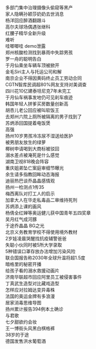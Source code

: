 多部门集中治理摄像头偷窥等黑产  
家人隐瞒孙颖莎奶奶去世消息  
杨洋回应醉酒翻跟斗  
高尔夫球场偶遇张继科  
红腰子精华全新升级  
难听  
哇唧唧哇 demo泄露  
郑州核酸检测找到暴雨中失踪男孩  
罗一舟的聪明告白  
于月仙乘坐车辆车顶被掀开  
金毛Siri主人与托运公司和解  
南京企业不得因黄码终止员工劳动合同  
CGTN智库民调超80%网友支持对美调查  
四川花10亿建泰坦尼克7年未完工  
于月仙车祸事发地仍可见刹车痕迹  
韩国年轻人拼爹买房数量创新高  
胡杏儿老公回应被叫软饭王  
去郑州六院上厕所被隔离的男子找到了  
苏炳添回国提着电饭煲  
高强  
扬州10岁男孩冷冻尿不湿送给医护  
被男朋友放生的绿萝  
椰树申请喝到大商标被驳回  
溺水差点被淹死是什么感觉  
湖南卫视818晚会阵容  
重庆姐弟坠亡案庭审细节曝光  
余生请多指教回眸动态海报  
迪丽热巴谈乔晶晶感情观  
扬州一检测点1传35  
梅西离队对打工人的启示  
加拿大人在华走私毒品二审维持死刑  
苏炳添上课的画风  
杨倩全红婵等奥运健儿获中国青年五四奖章  
吴月红气成河豚  
于途乔晶晶 BG之光  
北京义务教育学校不得使用境外教材  
2岁娃凌晨哭醒找抗疫辅警爸爸  
失聪小伙同时被5所大学录取  
5种错误口罩存放办法增加污染风险  
联合国报告称2030年全球升温将超1.5度  
暗格里的秘密开播  
给孩子看的溺水救援动画片  
济南华联超市回应阿里员工被侵害事件  
丁真武生造型对比藏戏造型  
怎样应对拉姆达变异毒株  
法国的奥运金牌有多浪漫  
居家消毒思维导图  
扬州累计报告394例本土确诊  
与君歌  
七夕甜欲约会妆  
王一博街头风黑白棋格裤  
38岁的于途  
德国发售洪水葡萄酒  
